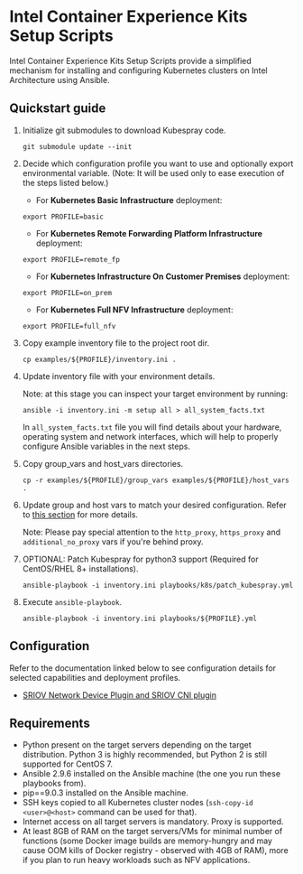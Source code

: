 # Intel Container Experience Kits Setup Scripts

Intel Container Experience Kits Setup Scripts provide a simplified mechanism for installing and configuring Kubernetes clusters on Intel Architecture using Ansible.

## Quickstart guide
1. Initialize git submodules to download Kubespray code.
    ```
    git submodule update --init
    ```

1. Decide which configuration profile you want to use and optionally export environmental variable. (Note: It will be used only to ease execution of the steps listed below.)
    - For **Kubernetes Basic Infrastructure** deployment:
    ```
    export PROFILE=basic
    ```
    - For **Kubernetes Remote Forwarding Platform Infrastructure** deployment:
    ```
    export PROFILE=remote_fp
    ```
    - For **Kubernetes Infrastructure On Customer Premises** deployment:
    ```
    export PROFILE=on_prem
    ```
    - For **Kubernetes Full NFV Infrastructure** deployment:
    ```
    export PROFILE=full_nfv
    ```

1. Copy example inventory file to the project root dir.
    ```
    cp examples/${PROFILE}/inventory.ini .
    ```

1. Update inventory file with your environment details.

    Note: at this stage you can inspect your target environment by running:
    ```
    ansible -i inventory.ini -m setup all > all_system_facts.txt
    ```

    In `all_system_facts.txt` file you will find details about your hardware, operating system and network interfaces, which will help to properly configure Ansible variables in the next steps.

1. Copy group_vars and host_vars directories.
    ```
    cp -r examples/${PROFILE}/group_vars examples/${PROFILE}/host_vars .
    ```

1. Update group and host vars to match your desired configuration. Refer to [this section](#configuration) for more details.

    Note: Please pay special attention to the `http_proxy`, `https_proxy` and `additional_no_proxy` vars if you're behind proxy.

1. OPTIONAL: Patch Kubespray for python3 support (Required for CentOS/RHEL 8+ installations).
    ```
    ansible-playbook -i inventory.ini playbooks/k8s/patch_kubespray.yml
    ```

1. Execute `ansible-playbook`.
    ```
    ansible-playbook -i inventory.ini playbooks/${PROFILE}.yml
    ```

## Configuration

Refer to the documentation linked below to see configuration details for selected capabilities and deployment profiles.

- [SRIOV Network Device Plugin and SRIOV CNI plugin](docs/sriov.md)

## Requirements
* Python present on the target servers depending on the target distribution. Python 3 is highly recommended, but Python 2 is still supported for CentOS 7.
* Ansible 2.9.6 installed on the Ansible machine (the one you run these playbooks from).
* pip==9.0.3 installed on the Ansible machine.
* SSH keys copied to all Kubernetes cluster nodes (`ssh-copy-id <user>@<host>` command can be used for that).
* Internet access on all target servers is mandatory. Proxy is supported.
* At least 8GB of RAM on the target servers/VMs for minimal number of functions (some Docker image builds are memory-hungry and may cause OOM kills of Docker registry - observed with 4GB of RAM), more if you plan to run heavy workloads such as NFV applications.

